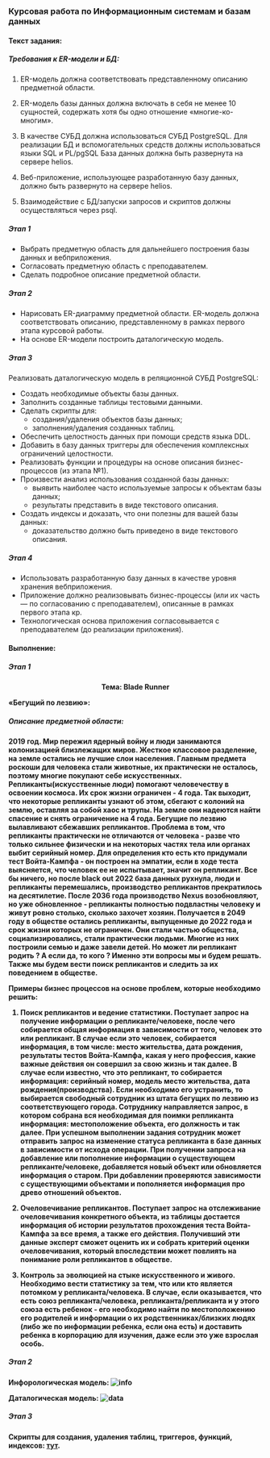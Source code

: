 <h3> Курсовая работа по Информационным системам и базам данных </h3>

<h4>Текст задания: </h4>

<h5>Требования к ER-модели и БД: </h5>

1. ER-модель должна соответствовать представленному описанию предметной области.

2. ER-модель базы данных должна включать в себя не менее 10 сущностей, содержать
хотя бы одно отношение «многие-ко-многим».

3. В качестве СУБД должна использоваться СУБД PostgreSQL. Для реализации БД и
вспомогательных средств должны использоваться языки SQL и PL/pgSQL База данных
должна быть развернута на сервере helios.

4. Веб-приложение, использующее разработанную базу данных, должно быть развернуто
на сервере helios.

5. Взаимодействие с БД/запуски запросов и скриптов должны осуществляться через psql.

<h5>Этап 1</h5>

* Выбрать предметную область для дальнейшего построения базы данных и вебприложения.
* Согласовать предметную область с преподавателем.
* Сделать подробное описание предметной области.

<h5>Этап 2</h5>

* Нарисовать ER-диаграмму предметной области. ER-модель должна соответствовать
описанию, представленному в рамках первого этапа курсовой работы.
* На основе ER-модели построить даталогическую модель.

<h5>Этап 3</h5>

Реализовать даталогическую модель в реляционной СУБД PostgreSQL:
* Создать необходимые объекты базы данных.
* Заполнить созданные таблицы тестовыми данными.
* Сделать скрипты для:
    * создания/удаления объектов базы данных;
    * заполнения/удаления созданных таблиц.
* Обеспечить целостность данных при помощи средств языка DDL.
* Добавить в базу данных триггеры для обеспечения комплексных ограничений
целостности.
* Реализовать функции и процедуры на основе описания бизнес-процессов (из этапа
№1).
* Произвести анализ использования созданной базы данных:
    * выявить наиболее часто используемые запросы к объектам базы данных;
    * результаты представить в виде текстового описания. 
* Создать индексы и доказать, что они полезны для вашей базы данных:
    * доказательство должно быть приведено в виде текстового описания.

<h5>Этап 4</h5>

* Использовать разработанную базу данных в качестве уровня хранения вебприложения.
* Приложение должно реализовывать бизнес-процессы (или их часть — по
согласованию с преподавателем), описанные в рамках первого этапа кр.
* Технологическая основа приложения согласовывается с преподавателем (до
реализации приложения).

<h4>Выполнение: </h4>
<h5>Этап 1</h5>

<p style="text-align: center;"><b>Тема: Blade Runner

«Бегущий по лезвию»:

<h5>Описание предметной области:</h5>

2019 год. Мир пережил ядерный войну и люди занимаются колонизацией близлежащих миров. Жесткое классовое разделение, на земле остались не лучшие слои населения. Главным предмета роскоши для человека стали животные, их практически не осталось, поэтому многие покупают себе искусственных.
Репликанты(искусственные люди) помогают человечеству в освоении космоса. Их срок жизни ограничен - 4 года. Так выходит, что некоторые репликанты узнают об этом, сбегают с колоний на землю, оставляя за собой хаос и трупы. На земле они надеются найти спасение и снять ограничение на 4 года. Бегущие по лезвию вылавливают сбежавших репликантов. Проблема в том, что репликанты практически не отличаются от человека - разве что только сильнее физически и на некоторых частях тела или органах выбит серийный номер. Для определения кто есть кто придумали тест Войта-Кампфа - он построен на эмпатии, если в ходе теста выясняется, что человек ее не испытывает, значит он репликант. Все бы ничего, но после black out 2022 база данных рухнула, люди и репликанты перемешались, производство репликантов прекратилось на десятилетие. После 2036 года производство Nexus возобновляют, но уже обновленное - репликанты полностью подвластны человеку и живут ровно столько, сколько захочет хозяин. Получается в 2049 году в обществе остались репликанты, выпущенные до 2022 года и срок жизни которых не ограничен. Они стали частью общества, социализировались, стали практически людьми. Многие из них построили семью и даже завели детей. Но может ли репликант родить ? А если да, то кого ? Именно эти вопросы мы и будем решать.
Также мы будем вести поиск репликантов и следить за их поведением в обществе.

Примеры бизнес процессов на основе проблем, которые необходимо решить:
1. Поиск репликантов и ведение статистики.
Поступает запрос на получение информации о репликанте/человеке, после чего собирается общая информация в зависимости от того, человек это или репликант.
В случае если это человек, собирается информация, в том числе: место жительства, дата рождения, результаты тестов Войта-Кампфа, какая у него профессия, какие важные действия он совершил за свою жизнь и так далее.
В случае если известно, что это репликант, то собирается информация: серийный номер, модель место жительства, дата рождения(производства). Если необходимо его устранить, то выбирается свободный сотрудник из штата бегущих по лезвию из соответствующего города. Сотруднику направляется запрос, в котором собрана вся необходимая для поимки репликанта информация: местоположение объекта, его должность и так далее. При успешном выполнении задания сотрудник может отправить запрос на изменение статуса репликанта в базе данных в зависимости от исхода операции.
При получении запроса на добавление или пополнение информации о существующем репликанте/человеке, добавляется новый объект или обновляется информация о старом. При добавлении проверяются зависимости с существующими объектами и пополняется информация про древо отношений объектов.

2. Очеловечивание репликантов.
Поступает запрос на отслеживание очеловечивания конкретного объекта, из таблицы достается информация об истории результатов прохождения теста Войта- Кампфа за все время, а также его действия. Получивший эти данные эксперт сможет оценить их и собрать критерий оценки очеловечивания, который впоследствии может повлиять на понимание роли репликантов в обществе.

3. Контроль за эволюцией на стыке искусственного и живого.
Необходимо вести статистику за тем, что или кто является потомком у репликанта/человека. В случае, если оказывается, что есть союз репликанта/человека, репликанта/репликанта и у этого союза есть ребенок - его необходимо найти по местоположению его родителей и информации о их родственниках/близких людях (либо же по информации ребенка, если она есть) и доставить ребенка в корпорацию для изучения, даже если это уже взрослая особь.

<h5>Этап 2</h5>

Инфорологическая модель:
![info](./data-model/kurs_info_model.drawio.png)

Даталогическая модель:
![data](./data-model/kurs_data_model.drawio.png)

<h5>Этап 3</h5>

Скрипты для создания, удаления таблиц, триггеров, функций, индексов:
[тут](./database).

